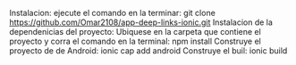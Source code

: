 Instalacion: 
ejecute el comando en la terminar: git clone https://github.com/Omar2108/app-deep-links-ionic.git
Instalacion de la dependenicias del proyecto: 
Ubiquese en la carpeta que contiene el proyecto y corra el comando en la terminal: npm install
Construye el proyecto de de Android: ionic cap add android
Construye el buil: ionic build
